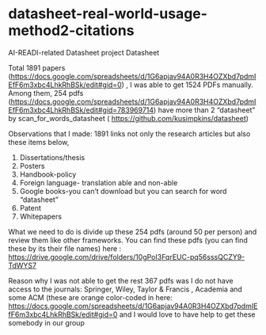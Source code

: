 # datasheet-real-world-usage-method2-citations
AI-READI-related Datasheet project
Datasheet 


Total 1891 papers (https://docs.google.com/spreadsheets/d/1G6apjav94A0R3H4OZXbd7pdmIEfF6m3xbc4LhkRhBSk/edit#gid=0) , I was able to get 1524 PDFs manually. Among them, 254 pdfs (https://docs.google.com/spreadsheets/d/1G6apjav94A0R3H4OZXbd7pdmIEfF6m3xbc4LhkRhBSk/edit#gid=783969714)  have more than 2 “datasheet” by scan_for_words_datasheet ( https://github.com/kusimpkins/datasheet) 

Observations that I made:
1891 links not only the research articles but also these items below,
1. Dissertations/thesis
2. Posters
3. Handbook-policy
4. Foreign language- translation able and non-able
5. Google books-you can’t download but you can search for word “datasheet”
6. Patent
7. Whitepapers

What we need to do is divide up these 254 pdfs (around 50 per person) and review them like other frameworks. You can find these pdfs (you can find these by its their file names) here : https://drive.google.com/drive/folders/10gPoI3FqrEUC-pq56sssQCZY9-TdWYS7

Reason why I was not able to get the rest 367 pdfs was
I do not have access to the journals: Springer, Wiley, Taylor & Francis , Academia and some ACM (these are orange color-coded in here: https://docs.google.com/spreadsheets/d/1G6apjav94A0R3H4OZXbd7pdmIEfF6m3xbc4LhkRhBSk/edit#gid=0  and I would love to have help to get these somebody in our group

